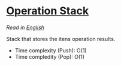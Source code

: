 # [Operation Stack](op_stack.cpp)

*Read in [English](README.en.md)*

Stack that stores the itens operation results.


* Time complexity (Push): O(1)
* Time compledity (Pop): O(1)
